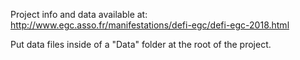 Project info and data available at: http://www.egc.asso.fr/manifestations/defi-egc/defi-egc-2018.html

Put data files inside of a "Data" folder at the root of the project.
